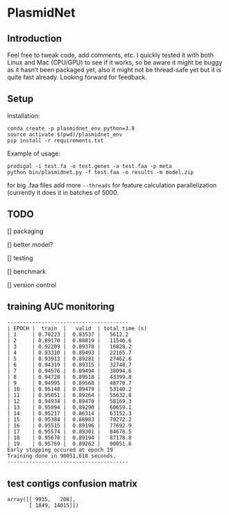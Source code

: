 # PlasmidNet

## Introduction
Feel free to tweak code, add comments, etc. I quickly tested it with both Linux and Mac (CPU/GPU) to see if it works, so be aware it might be buggy as it hasn’t been packaged yet, also it might not be thread-safe yet but it is quite fast already. Looking forward for feedback.

## Setup

Installation:
```
conda create -p plasmidnet_env python=3.8
source activate $(pwd)/plasmidnet_env
pip install -r requirements.txt
```

Example of usage:

```
prodigal -i test.fa -o test.genes -a test.faa -p meta
python bin/plasmidnet.py -f test.faa -o results -m model.zip
```

for big .faa files add more `--threads` for feature calculation parallelization (currently it does it in batches of 5000. 

## TODO

[] packaging

[] better model?

[] testing

[] benchmark

[] version control

## training AUC monitoring

```
---------------------------------------
| EPOCH |  train  |   valid  | total time (s)
| 1     | 0.70223 |  0.83537 |   5612.2
| 2     | 0.89170 |  0.88819 |   11546.6
| 3     | 0.92209 |  0.89378 |   16828.2
| 4     | 0.93310 |  0.89493 |   22165.7
| 5     | 0.93913 |  0.89281 |   27462.6
| 6     | 0.94319 |  0.89315 |   32748.7
| 7     | 0.94576 |  0.89494 |   38094.6
| 8     | 0.94728 |  0.89518 |   43399.8
| 9     | 0.94995 |  0.89568 |   48770.7
| 10    | 0.95148 |  0.89479 |   53140.2
| 11    | 0.95051 |  0.89264 |   55632.8
| 12    | 0.94934 |  0.89470 |   58169.3
| 13    | 0.95094 |  0.89290 |   60659.1
| 14    | 0.95217 |  0.86314 |   63152.3
| 15    | 0.95384 |  0.88983 |   70272.2
| 16    | 0.95515 |  0.89196 |   77692.9
| 17    | 0.95574 |  0.89301 |   84678.5
| 18    | 0.95678 |  0.89194 |   87178.8
| 19    | 0.95769 |  0.89262 |   90051.6
Early stopping occured at epoch 19
Training done in 90051.618 seconds.
---------------------------------------
```
## test contigs confusion matrix
```
array([[ 9935,   208],
       [ 1849, 14015]])
```
